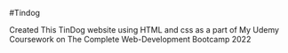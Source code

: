 #Tindog 

Created This TinDog website using HTML and css as a part of My Udemy Coursework on The Complete Web-Development Bootcamp 2022
